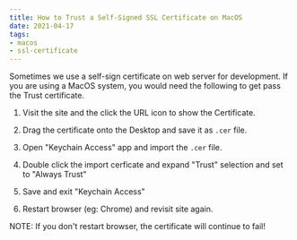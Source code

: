 ```yaml
---
title: How to Trust a Self-Signed SSL Certificate on MacOS
date: 2021-04-17
tags:
- macos
- ssl-certificate
---
```


Sometimes we use a self-sign certificate on web server for development. If you are
using a MacOS system, you would need the following to get pass the Trust certificate.

1. Visit the site and the click the URL icon to show the Certificate.

2. Drag the certificate onto the Desktop and save it as `.cer` file.

3. Open "Keychain Access" app and import the `.cer` file.

4. Double click the import cerficate and expand "Trust" selection and set to "Always Trust"

5. Save and exit "Keychain Access"

6. Restart browser (eg: Chrome) and revisit site again. 

NOTE: If you don't restart browser, the certificate will continue to fail!
